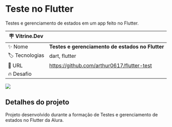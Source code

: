 # Teste no Flutter

Testes e gerenciamento de estados em um app feito no Flutter.

| :placard: Vitrine.Dev |     |
| -------------  | --- |
| :sparkles: Nome        | **Testes e gerenciamento de estados no Flutter**
| :label: Tecnologias | dart, flutter
| :rocket: URL         | https://github.com/arthur0617/flutter-test
| :fire: Desafio     | 

<!-- Inserir imagem com a #vitrinedev ao final do link -->
![]([https://via.placeholder.com/1200x500.png?text=imagem+lindona+do+meu+projeto](https://drive.google.com/file/d/1ZPMTbUh2NwHunpoYzjqB4EjsTkoWKqju/view?usp=drive_link)#vitrinedev)

## Detalhes do projeto

Projeto desenvolvido durante a formação de Testes e gerenciamento de estados no Flutter da Alura.
